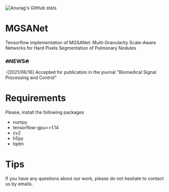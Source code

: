 
![Anurag's GitHub stats](https://github-readme-stats.vercel.app/api?username=DengPingFan&show_icons=true&theme=radical)  




# MGSANet
Tensorflow implementation of MGSANet: Multi-Granularity Scale-Aware Networks for Hard Pixels Segmentation of Pulmonary Nodules

### 🔥NEWS🔥
-[2021/06/16] Accepted for publication in the journal "Biomedical Signal Processing and Control"

# Requirements
Please, install the following packages
* numpy
* tensorflow-gpu>=1.14
* cv2
* h5py
* tqdm

# Tips
If you have any questions about our work, please do not hesitate to contact us by emails.

